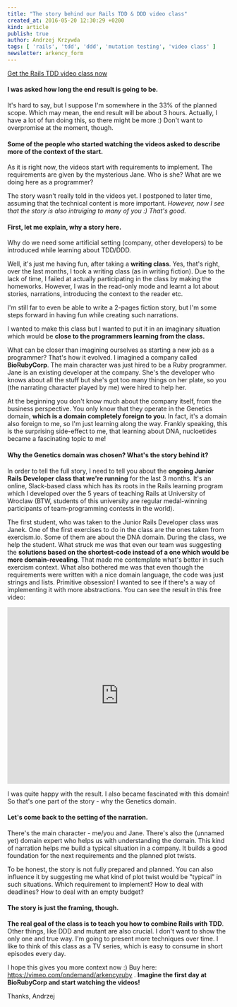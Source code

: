 ```yaml
---
title: "The story behind our Rails TDD & DDD video class"
created_at: 2016-05-20 12:30:29 +0200
kind: article
publish: true
author: Andrzej Krzywda
tags: [ 'rails', 'tdd', 'ddd', 'mutation testing', 'video class' ]
newsletter: arkency_form
---
```


[Get the Rails TDD video class now](https://vimeo.com/ondemand/arkencyruby)

#### I was asked how long the end result is going to be.

It's hard to say, but I suppose I'm somewhere in the 33% of the planned scope. Which may mean, the end result will be about 3 hours. Actually, I have a lot of fun doing this, so there might be more :) Don't want to overpromise at the moment, though.

<!-- more -->

#### Some of the people who started watching the videos asked to describe more of the context of the start. 

As it is right now, the videos start with requirements to implement. The requirements are given by the mysterious Jane. Who is she? What are we doing here as a programmer?

The story wasn't really told in the videos yet. I postponed to later time, assuming that the technical content is more important. _However, now I see that the story is also intruiging to many of you :) That's good._

#### First, let me explain, why a story here.

Why do we need some artificial setting (company, other developers) to be introduced while learning about TDD/DDD.

Well, it's just me having fun, after taking a **writing class**. Yes, that's right, over the last months, I took a writing class (as in writing fiction). Due to the lack of time, I failed at actually participating in the class by making the homeworks. However, I was in the read-only mode and learnt a lot about stories, narrations, introducing the context to the reader etc. 

I'm still far to even be able to write a 2-pages fiction story, but I'm some steps forward in having fun while creating such narrations.

I wanted to make this class but I wanted to put it in an imaginary situation which would be **close to the programmers learning from the class.**

What can be closer than imagining ourselves as starting a new job as a programmer? That's how it evolved. I imagined a company called **BioRubyCorp**. The main character was just hired to be a Ruby programmer. Jane is an existing developer at the company. She's the developer who knows about all the stuff but she's got too many things on her plate, so you (the narrating character played by me) were hired to help her.

At the beginning you don't know much about the company itself, from the business perspective. You only know that they operate in the Genetics domain, **which is a domain completely foreign to you**. In fact, it's a domain also foreign to me, so I'm just learning along the way. Frankly speaking, this is the surprising side-effect to me, that learning about DNA, nucloetides became a fascinating topic to me!

#### Why the Genetics domain was chosen? What's the story behind it?

In order to tell the full story, I need to tell you about the **ongoing Junior Rails Developer class that we're running** for the last 3 months. It's an online, Slack-based class which has its roots in the Rails learning program which I developed over the 5 years of teaching Rails at University of Wroclaw (BTW, students of this university are regular medal-winning participants of team-programming contests in the world).

The first student, who was taken to the Junior Rails Developer class was Janek. One of the first exercises to do in the class are the ones taken from exercism.io. Some of them are about the DNA domain. 
During the class, we help the student. What struck me was that even our team was suggesting the **solutions based on the shortest-code instead of a one which would be more domain-revealing**. That made me contemplate what's better in such exercism context.
What also bothered me was that even though the requirements were written with a nice domain language, the code was just strings and lists. Primitive obsession!
I wanted to see if there's a way of implementing it with more abstractions. You can see the result in this free video:

<iframe style="width:100%; height: 400px;" src="https://www.youtube.com/embed/h5UF4LkGBSk?rel=0&amp;showinfo=0" frameborder="0" allowfullscreen></iframe>

I was quite happy with the result. I also became fascinated with this domain! So that's one part of the story - why the Genetics domain.

#### Let's come back to the setting of the narration.

There's the main character - me/you and Jane. There's also the (unnamed yet) domain expert who helps us with understanding the domain. This kind of narration helps me build a typical situation in a company. It builds a good foundation for the next requirements and the planned plot twists. 

To be honest, the story is not fully prepared and planned. You can also influence it by suggesting me what kind of plot twist would be "typical" in such situations. Which requirement to implement? How to deal with deadlines? How to deal with an empty budget?

#### The story is just the framing, though. 

**The real goal of the class is to teach you how to combine Rails with TDD**. Other things, like DDD and mutant are also crucial. I don't want to show the only one and true way. I'm going to present more techniques over time. I like to think of this class as a TV series, which is easy to consume in short episodes every day.

I hope this gives you more context now :) Buy here: https://vimeo.com/ondemand/arkencyruby .
**Imagine the first day at BioRubyCorp and start watching the videos!**

Thanks,
Andrzej
